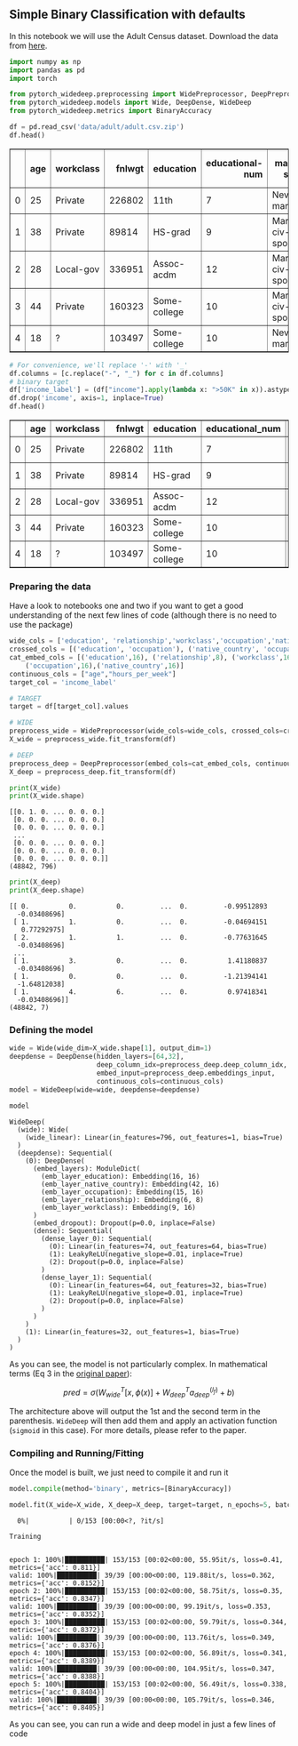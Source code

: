 ## Simple Binary Classification with defaults

In this notebook we will use the Adult Census dataset. Download the data from [here](https://www.kaggle.com/wenruliu/adult-income-dataset/downloads/adult.csv/2).


```python
import numpy as np
import pandas as pd
import torch

from pytorch_widedeep.preprocessing import WidePreprocessor, DeepPreprocessor
from pytorch_widedeep.models import Wide, DeepDense, WideDeep
from pytorch_widedeep.metrics import BinaryAccuracy
```


```python
df = pd.read_csv('data/adult/adult.csv.zip')
df.head()
```




<div>
<style scoped>
    .dataframe tbody tr th:only-of-type {
        vertical-align: middle;
    }

    .dataframe tbody tr th {
        vertical-align: top;
    }

    .dataframe thead th {
        text-align: right;
    }
</style>
<table border="1" class="dataframe">
  <thead>
    <tr style="text-align: right;">
      <th></th>
      <th>age</th>
      <th>workclass</th>
      <th>fnlwgt</th>
      <th>education</th>
      <th>educational-num</th>
      <th>marital-status</th>
      <th>occupation</th>
      <th>relationship</th>
      <th>race</th>
      <th>gender</th>
      <th>capital-gain</th>
      <th>capital-loss</th>
      <th>hours-per-week</th>
      <th>native-country</th>
      <th>income</th>
    </tr>
  </thead>
  <tbody>
    <tr>
      <td>0</td>
      <td>25</td>
      <td>Private</td>
      <td>226802</td>
      <td>11th</td>
      <td>7</td>
      <td>Never-married</td>
      <td>Machine-op-inspct</td>
      <td>Own-child</td>
      <td>Black</td>
      <td>Male</td>
      <td>0</td>
      <td>0</td>
      <td>40</td>
      <td>United-States</td>
      <td>&lt;=50K</td>
    </tr>
    <tr>
      <td>1</td>
      <td>38</td>
      <td>Private</td>
      <td>89814</td>
      <td>HS-grad</td>
      <td>9</td>
      <td>Married-civ-spouse</td>
      <td>Farming-fishing</td>
      <td>Husband</td>
      <td>White</td>
      <td>Male</td>
      <td>0</td>
      <td>0</td>
      <td>50</td>
      <td>United-States</td>
      <td>&lt;=50K</td>
    </tr>
    <tr>
      <td>2</td>
      <td>28</td>
      <td>Local-gov</td>
      <td>336951</td>
      <td>Assoc-acdm</td>
      <td>12</td>
      <td>Married-civ-spouse</td>
      <td>Protective-serv</td>
      <td>Husband</td>
      <td>White</td>
      <td>Male</td>
      <td>0</td>
      <td>0</td>
      <td>40</td>
      <td>United-States</td>
      <td>&gt;50K</td>
    </tr>
    <tr>
      <td>3</td>
      <td>44</td>
      <td>Private</td>
      <td>160323</td>
      <td>Some-college</td>
      <td>10</td>
      <td>Married-civ-spouse</td>
      <td>Machine-op-inspct</td>
      <td>Husband</td>
      <td>Black</td>
      <td>Male</td>
      <td>7688</td>
      <td>0</td>
      <td>40</td>
      <td>United-States</td>
      <td>&gt;50K</td>
    </tr>
    <tr>
      <td>4</td>
      <td>18</td>
      <td>?</td>
      <td>103497</td>
      <td>Some-college</td>
      <td>10</td>
      <td>Never-married</td>
      <td>?</td>
      <td>Own-child</td>
      <td>White</td>
      <td>Female</td>
      <td>0</td>
      <td>0</td>
      <td>30</td>
      <td>United-States</td>
      <td>&lt;=50K</td>
    </tr>
  </tbody>
</table>
</div>




```python
# For convenience, we'll replace '-' with '_'
df.columns = [c.replace("-", "_") for c in df.columns]
# binary target
df['income_label'] = (df["income"].apply(lambda x: ">50K" in x)).astype(int)
df.drop('income', axis=1, inplace=True)
df.head()
```




<div>
<style scoped>
    .dataframe tbody tr th:only-of-type {
        vertical-align: middle;
    }

    .dataframe tbody tr th {
        vertical-align: top;
    }

    .dataframe thead th {
        text-align: right;
    }
</style>
<table border="1" class="dataframe">
  <thead>
    <tr style="text-align: right;">
      <th></th>
      <th>age</th>
      <th>workclass</th>
      <th>fnlwgt</th>
      <th>education</th>
      <th>educational_num</th>
      <th>marital_status</th>
      <th>occupation</th>
      <th>relationship</th>
      <th>race</th>
      <th>gender</th>
      <th>capital_gain</th>
      <th>capital_loss</th>
      <th>hours_per_week</th>
      <th>native_country</th>
      <th>income_label</th>
    </tr>
  </thead>
  <tbody>
    <tr>
      <td>0</td>
      <td>25</td>
      <td>Private</td>
      <td>226802</td>
      <td>11th</td>
      <td>7</td>
      <td>Never-married</td>
      <td>Machine-op-inspct</td>
      <td>Own-child</td>
      <td>Black</td>
      <td>Male</td>
      <td>0</td>
      <td>0</td>
      <td>40</td>
      <td>United-States</td>
      <td>0</td>
    </tr>
    <tr>
      <td>1</td>
      <td>38</td>
      <td>Private</td>
      <td>89814</td>
      <td>HS-grad</td>
      <td>9</td>
      <td>Married-civ-spouse</td>
      <td>Farming-fishing</td>
      <td>Husband</td>
      <td>White</td>
      <td>Male</td>
      <td>0</td>
      <td>0</td>
      <td>50</td>
      <td>United-States</td>
      <td>0</td>
    </tr>
    <tr>
      <td>2</td>
      <td>28</td>
      <td>Local-gov</td>
      <td>336951</td>
      <td>Assoc-acdm</td>
      <td>12</td>
      <td>Married-civ-spouse</td>
      <td>Protective-serv</td>
      <td>Husband</td>
      <td>White</td>
      <td>Male</td>
      <td>0</td>
      <td>0</td>
      <td>40</td>
      <td>United-States</td>
      <td>1</td>
    </tr>
    <tr>
      <td>3</td>
      <td>44</td>
      <td>Private</td>
      <td>160323</td>
      <td>Some-college</td>
      <td>10</td>
      <td>Married-civ-spouse</td>
      <td>Machine-op-inspct</td>
      <td>Husband</td>
      <td>Black</td>
      <td>Male</td>
      <td>7688</td>
      <td>0</td>
      <td>40</td>
      <td>United-States</td>
      <td>1</td>
    </tr>
    <tr>
      <td>4</td>
      <td>18</td>
      <td>?</td>
      <td>103497</td>
      <td>Some-college</td>
      <td>10</td>
      <td>Never-married</td>
      <td>?</td>
      <td>Own-child</td>
      <td>White</td>
      <td>Female</td>
      <td>0</td>
      <td>0</td>
      <td>30</td>
      <td>United-States</td>
      <td>0</td>
    </tr>
  </tbody>
</table>
</div>



### Preparing the data

Have a look to notebooks one and two if you want to get a good understanding of the next few lines of code (although there is no need to use the package)


```python
wide_cols = ['education', 'relationship','workclass','occupation','native_country','gender']
crossed_cols = [('education', 'occupation'), ('native_country', 'occupation')]
cat_embed_cols = [('education',16), ('relationship',8), ('workclass',16),
    ('occupation',16),('native_country',16)]
continuous_cols = ["age","hours_per_week"]
target_col = 'income_label'
```


```python
# TARGET
target = df[target_col].values

# WIDE
preprocess_wide = WidePreprocessor(wide_cols=wide_cols, crossed_cols=crossed_cols)
X_wide = preprocess_wide.fit_transform(df)

# DEEP
preprocess_deep = DeepPreprocessor(embed_cols=cat_embed_cols, continuous_cols=continuous_cols)
X_deep = preprocess_deep.fit_transform(df)
```


```python
print(X_wide)
print(X_wide.shape)
```

    [[0. 1. 0. ... 0. 0. 0.]
     [0. 0. 0. ... 0. 0. 0.]
     [0. 0. 0. ... 0. 0. 0.]
     ...
     [0. 0. 0. ... 0. 0. 0.]
     [0. 0. 0. ... 0. 0. 0.]
     [0. 0. 0. ... 0. 0. 0.]]
    (48842, 796)



```python
print(X_deep)
print(X_deep.shape)
```

    [[ 0.          0.          0.         ...  0.         -0.99512893
      -0.03408696]
     [ 1.          1.          0.         ...  0.         -0.04694151
       0.77292975]
     [ 2.          1.          1.         ...  0.         -0.77631645
      -0.03408696]
     ...
     [ 1.          3.          0.         ...  0.          1.41180837
      -0.03408696]
     [ 1.          0.          0.         ...  0.         -1.21394141
      -1.64812038]
     [ 1.          4.          6.         ...  0.          0.97418341
      -0.03408696]]
    (48842, 7)


### Defining the model


```python
wide = Wide(wide_dim=X_wide.shape[1], output_dim=1)
deepdense = DeepDense(hidden_layers=[64,32], 
                      deep_column_idx=preprocess_deep.deep_column_idx,
                      embed_input=preprocess_deep.embeddings_input,
                      continuous_cols=continuous_cols)
model = WideDeep(wide=wide, deepdense=deepdense)
```


```python
model
```




    WideDeep(
      (wide): Wide(
        (wide_linear): Linear(in_features=796, out_features=1, bias=True)
      )
      (deepdense): Sequential(
        (0): DeepDense(
          (embed_layers): ModuleDict(
            (emb_layer_education): Embedding(16, 16)
            (emb_layer_native_country): Embedding(42, 16)
            (emb_layer_occupation): Embedding(15, 16)
            (emb_layer_relationship): Embedding(6, 8)
            (emb_layer_workclass): Embedding(9, 16)
          )
          (embed_dropout): Dropout(p=0.0, inplace=False)
          (dense): Sequential(
            (dense_layer_0): Sequential(
              (0): Linear(in_features=74, out_features=64, bias=True)
              (1): LeakyReLU(negative_slope=0.01, inplace=True)
              (2): Dropout(p=0.0, inplace=False)
            )
            (dense_layer_1): Sequential(
              (0): Linear(in_features=64, out_features=32, bias=True)
              (1): LeakyReLU(negative_slope=0.01, inplace=True)
              (2): Dropout(p=0.0, inplace=False)
            )
          )
        )
        (1): Linear(in_features=32, out_features=1, bias=True)
      )
    )



As you can see, the model is not particularly complex. In mathematical terms (Eq 3 in the [original paper](https://arxiv.org/pdf/1606.07792.pdf)): 

$$
pred = \sigma(W^{T}_{wide}[x, \phi(x)] + W^{T}_{deep}a_{deep}^{(l_f)} +  b) 
$$ 


The architecture above will output the 1st and the second term in the parenthesis. `WideDeep` will then add them and apply an activation function (`sigmoid` in this case). For more details, please refer to the paper.

### Compiling and Running/Fitting
Once the model is built, we just need to compile it and run it


```python
model.compile(method='binary', metrics=[BinaryAccuracy])
```


```python
model.fit(X_wide=X_wide, X_deep=X_deep, target=target, n_epochs=5, batch_size=256, val_split=0.2)
```

      0%|          | 0/153 [00:00<?, ?it/s]

    Training


    epoch 1: 100%|██████████| 153/153 [00:02<00:00, 55.95it/s, loss=0.41, metrics={'acc': 0.811}]  
    valid: 100%|██████████| 39/39 [00:00<00:00, 119.88it/s, loss=0.362, metrics={'acc': 0.8152}]
    epoch 2: 100%|██████████| 153/153 [00:02<00:00, 58.75it/s, loss=0.35, metrics={'acc': 0.8347}] 
    valid: 100%|██████████| 39/39 [00:00<00:00, 99.19it/s, loss=0.353, metrics={'acc': 0.8352}]
    epoch 3: 100%|██████████| 153/153 [00:02<00:00, 59.79it/s, loss=0.344, metrics={'acc': 0.8372}]
    valid: 100%|██████████| 39/39 [00:00<00:00, 113.76it/s, loss=0.349, metrics={'acc': 0.8376}]
    epoch 4: 100%|██████████| 153/153 [00:02<00:00, 56.89it/s, loss=0.341, metrics={'acc': 0.8389}]
    valid: 100%|██████████| 39/39 [00:00<00:00, 104.95it/s, loss=0.347, metrics={'acc': 0.8388}]
    epoch 5: 100%|██████████| 153/153 [00:02<00:00, 56.49it/s, loss=0.338, metrics={'acc': 0.8404}]
    valid: 100%|██████████| 39/39 [00:00<00:00, 105.79it/s, loss=0.346, metrics={'acc': 0.8405}]


As you can see, you can run a wide and deep model in just a few lines of code
